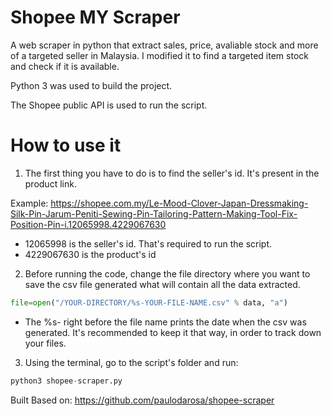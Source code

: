 # Shopee MY Scraper
A web scraper in python that extract sales, price, avaliable stock and more of a targeted seller in Malaysia.
I modified it to find a targeted item stock and check if it is available.

Python 3 was used to build the project. 

The Shopee public API is used to run the script.

# How to use it
1. The first thing you have to do is to find the seller's id. It's present in the product link.

Example:
https://shopee.com.my/Le-Mood-Clover-Japan-Dressmaking-Silk-Pin-Jarum-Peniti-Sewing-Pin-Tailoring-Pattern-Making-Tool-Fix-Position-Pin-i.12065998.4229067630
- 12065998 is the seller's id. That's required to run the script.
- 4229067630 is the product's id

2. Before running the code, change the file directory where you want to save the csv file generated what will contain all the data extracted.
 ```python
file=open("/YOUR-DIRECTORY/%s-YOUR-FILE-NAME.csv" % data, "a")
```
- The %s- right before the file name prints the date when the csv was generated. It's recommended to keep it that way, in order to track down your files.

3. Using the terminal, go to the script's folder and run:
 ```python
python3 shopee-scraper.py
```

Built Based on:
https://github.com/paulodarosa/shopee-scraper